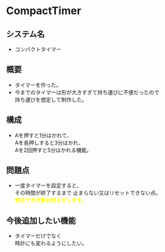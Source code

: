 # CompactTimer

## システム名
* コンパクトタイマー

## 概要
* タイマーを作った。
* 今までのタイマーは形が大きすぎて持ち運びに不便だったので<br>持ち運びを想定して制作した。

## 構成
* Aを押すと1分はかれて、
<br>Aを長押しすると3分はかれ、
<br>Aを2回押すと5分はかれる機能。

## 問題点
* 一度タイマーを設定すると、
<br>その時間が終了するまで
止まらない又はリセットできない点。
<br><font color="yellow">**修正でき次第お知らせします。**</font>

## 今後追加したい機能
* タイマーだけでなく
<br>時計にも変わるようにしたい。


